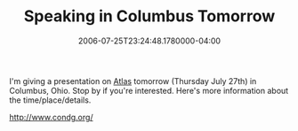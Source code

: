 ﻿---
title: Speaking in Columbus Tomorrow
date: "2006-07-25T23:24:48.1780000-04:00"
description: "I'm giving a presentation on [Atlas](http://atlas.asp.net/)tomorrow"
featuredImage: img/19962-featured.png
---

I'm giving a presentation on [Atlas](http://atlas.asp.net/) tomorrow (Thursday July 27th) in Columbus, Ohio. Stop by if you're interested. Here's more information about the time/place/details.

<http://www.condg.org/>

